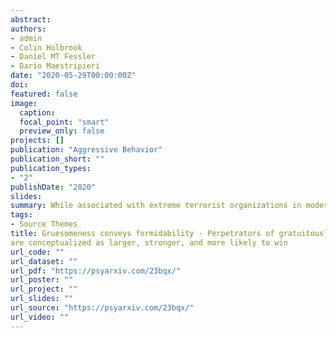 ```yaml
---
abstract:
authors:
- admin
- Colin Holbrook
- Daniel MT Fessler
- Dario Maestripieri
date: "2020-05-29T00:00:00Z"
doi:
featured: false
image:
  caption:
  focal_point: "smart"
  preview_only: false
projects: []
publication: "Aggressive Behavior"
publication_short: ""
publication_types:
- "2"
publishDate: "2020"
slides:
summary: While associated with extreme terrorist organizations in modern times, extensive accounts of grisly acts of violence exist in the archeological, historical, and ethnographic records. Though reasons for this dramatic form of violence are multifaceted and diverse, one possibility is that violence beyond what is required to win a conflict is a method by which violent actors communicate to others that they are formidable opponents.
tags:
- Source Themes
title: Gruesomeness conveys formidability - Perpetrators of gratuitously grisly acts
are conceptualized as larger, stronger, and more likely to win
url_code: ""
url_dataset: ""
url_pdf: "https://psyarxiv.com/23bqx/"
url_poster: ""
url_project: ""
url_slides: ""
url_source: "https://psyarxiv.com/23bqx/"
url_video: ""
---
```


